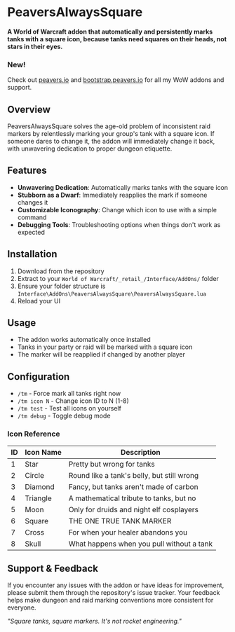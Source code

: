 # PeaversAlwaysSquare

**A World of Warcraft addon that automatically and persistently marks tanks with a square icon, because tanks need squares on their heads, not stars in their eyes.**

### New!
Check out [peavers.io](https://peavers.io) and [bootstrap.peavers.io](https://bootstrap.peavers.io) for all my WoW addons and support.

## Overview

PeaversAlwaysSquare solves the age-old problem of inconsistent raid markers by relentlessly marking your group's tank with a square icon. If someone dares to change it, the addon will immediately change it back, with unwavering dedication to proper dungeon etiquette.

## Features

- **Unwavering Dedication**: Automatically marks tanks with the square icon
- **Stubborn as a Dwarf**: Immediately reapplies the mark if someone changes it
- **Customizable Iconography**: Change which icon to use with a simple command
- **Debugging Tools**: Troubleshooting options when things don't work as expected

## Installation

1. Download from the repository
2. Extract to your `World of Warcraft/_retail_/Interface/AddOns/` folder
3. Ensure your folder structure is `Interface\AddOns\PeaversAlwaysSquare\PeaversAlwaysSquare.lua`
4. Reload your UI

## Usage

- The addon works automatically once installed
- Tanks in your party or raid will be marked with a square icon
- The marker will be reapplied if changed by another player

## Configuration

- `/tm` - Force mark all tanks right now
- `/tm icon N` - Change icon ID to N (1-8)
- `/tm test` - Test all icons on yourself
- `/tm debug` - Toggle debug mode

### Icon Reference

| ID | Icon Name | Description |
|----|-----------|-------------|
| 1  | Star      | Pretty but wrong for tanks |
| 2  | Circle    | Round like a tank's belly, but still wrong |
| 3  | Diamond   | Fancy, but tanks aren't made of carbon |
| 4  | Triangle  | A mathematical tribute to tanks, but no |
| 5  | Moon      | Only for druids and night elf cosplayers |
| 6  | Square    | THE ONE TRUE TANK MARKER |
| 7  | Cross     | For when your healer abandons you |
| 8  | Skull     | What happens when you pull without a tank |

## Support & Feedback

If you encounter any issues with the addon or have ideas for improvement, please submit them through the repository's issue tracker. Your feedback helps make dungeon and raid marking conventions more consistent for everyone.

*"Square tanks, square markers. It's not rocket engineering."*
